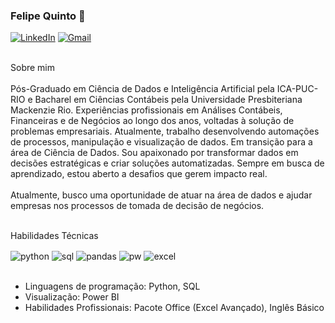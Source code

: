 ### Felipe Quinto 👋
[![LinkedIn](https://img.shields.io/badge/LinkedIn-0077B5?style=for-the-badge&logo=linkedin&logoColor=white)](https://www.linkedin.com/in/felipe-quinto-468287189)
[![Gmail](https://img.shields.io/badge/Gmail-D14836?style=for-the-badge&logo=gmail&logoColor=white)](felipe.rquinto@gmail.com)

<div style="display: inline_blocks"><br/>
Sobre mim
</div><br/>
Pós-Graduado em Ciência de Dados e Inteligência Artificial pela ICA-PUC-RIO e Bacharel em Ciências Contábeis pela Universidade Presbiteriana Mackenzie Rio. Experiências profissionais em Análises Contábeis, Financeiras e de Negócios ao longo dos anos, voltadas à solução de problemas empresariais.
Atualmente, trabalho desenvolvendo automações de processos, manipulação e visualização de dados. Em transição para a área de Ciência de Dados. Sou apaixonado por transformar dados em decisões estratégicas e criar soluções automatizadas. Sempre em busca de aprendizado, estou aberto a desafios que gerem impacto real.



<div style="display: inline_blocks"><br/>
Atualmente, busco uma oportunidade de atuar na área de dados e ajudar empresas nos processos de tomada de decisão de negócios.
</div><br/>
 
Habilidades Técnicas
<div style="display: inline_blocks">
  <img align="center" alt="python" src="https://img.shields.io/badge/Python-FFD43B?style=for-the-badge&logo=python&logoColor=blue" />
  <img align="center" alt="sql" src="https://img.shields.io/badge/Microsoft%20SQL%20Server-CC2927?style=for-the-badge&logo=microsoft%20sql%20server&logoColor=white" />
  <img align="center" alt="pandas" src="https://img.shields.io/badge/Pandas-2C2D72?style=for-the-badge&logo=pandas&logoColor=white" />
  <img align="center" alt="pw" src="https://img.shields.io/badge/PowerBI-F2C811?style=for-the-badge&logo=Power%20BI&logoColor=white" />
  <img align="center" alt="excel" src="https://img.shields.io/badge/Microsoft_Excel-217346?style=for-the-badge&logo=microsoft-excel&logoColor=white" />
</div><br/>
 
- Linguagens de programação: Python, SQL
- Visualização: Power BI
- Habilidades Profissionais: Pacote Office (Excel Avançado), Inglês Básico





